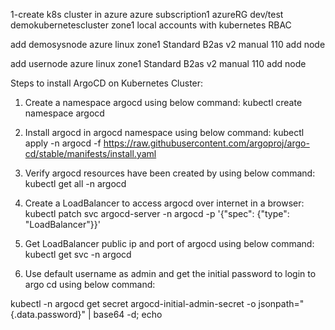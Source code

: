 1-create k8s cluster in azure
azure subscription1
azureRG
dev/test
demokubernetescluster
zone1
local accounts with kubernetes RBAC

add
demosysnode
azure linux
zone1
Standard B2as v2
manual
110
add node

add
usernode
azure linux
zone1
Standard B2as v2
manual
110
add node

Steps to install ArgoCD on Kubernetes Cluster:

1) Create a namespace argocd using below command:
kubectl create namespace argocd   

2) Install argocd in argocd namespace using below command:
kubectl apply -n argocd -f https://raw.githubusercontent.com/argoproj/argo-cd/stable/manifests/install.yaml

3) Verify argocd resources have been created by using below command:
kubectl get all -n argocd

4) Create a LoadBalancer to access argocd over internet in a browser:
kubectl patch svc argocd-server -n argocd -p '{"spec": {"type": "LoadBalancer"}}'

5) Get LoadBalancer public ip and port of argocd using below command:
kubectl get svc -n argocd

6) Use default username as admin and get the initial password to login to argo cd using below command:

kubectl -n argocd get secret argocd-initial-admin-secret -o jsonpath="{.data.password}" | base64 -d; echo